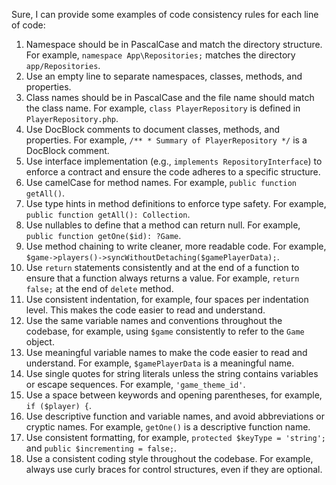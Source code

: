 Sure, I can provide some examples of code consistency rules for each line of code:

1. Namespace should be in PascalCase and match the directory structure. For example, `namespace App\Repositories;` matches the directory `app/Repositories`.
2. Use an empty line to separate namespaces, classes, methods, and properties.
3. Class names should be in PascalCase and the file name should match the class name. For example, `class PlayerRepository` is defined in `PlayerRepository.php`.
4. Use DocBlock comments to document classes, methods, and properties. For example, `/** * Summary of PlayerRepository */` is a DocBlock comment.
5. Use interface implementation (e.g., `implements RepositoryInterface`) to enforce a contract and ensure the code adheres to a specific structure.
6. Use camelCase for method names. For example, `public function getAll()`.
7. Use type hints in method definitions to enforce type safety. For example, `public function getAll(): Collection`.
8. Use nullables to define that a method can return null. For example, `public function getOne($id): ?Game`.
9. Use method chaining to write cleaner, more readable code. For example, `$game->players()->syncWithoutDetaching($gamePlayerData);`.
10. Use `return` statements consistently and at the end of a function to ensure that a function always returns a value. For example, `return false;` at the end of `delete` method.
11. Use consistent indentation, for example, four spaces per indentation level. This makes the code easier to read and understand.
12. Use the same variable names and conventions throughout the codebase, for example, using `$game` consistently to refer to the `Game` object.
13. Use meaningful variable names to make the code easier to read and understand. For example, `$gamePlayerData` is a meaningful name.
14. Use single quotes for string literals unless the string contains variables or escape sequences. For example, `'game_theme_id'`.
15. Use a space between keywords and opening parentheses, for example, `if ($player) {`.
16. Use descriptive function and variable names, and avoid abbreviations or cryptic names. For example, `getOne()` is a descriptive function name.
17. Use consistent formatting, for example, `protected $keyType = 'string';` and `public $incrementing = false;`.
18. Use a consistent coding style throughout the codebase. For example, always use curly braces for control structures, even if they are optional.